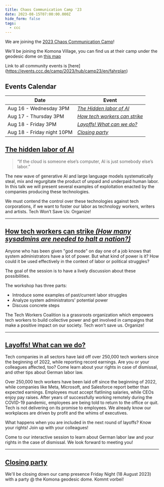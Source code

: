 ```yaml
---
title: Chaos Communication Camp '23
date: 2023-08-15T07:00:00.000Z
hide_form: false
tags:
  - ccc
---
```


We are joining the [2023 Chaos Communication Camp](https://events.ccc.de/2023/04/21/camp2023/#eng-camp2023-intro)! 

We'll be joining the Komona Village, you can find us at their camp under the geodesic dome on [this map](https://map.events.ccc.de/camp/2023/map/#19.77/53.0313611/13.308618)

Link to all community events is [here] (https://events.ccc.de/camp/2023/hub/camp23/en/fahrplan)

## Events Calendar

| Date | Event |
|------|-------|
|Aug 16 - Wednesday 3PM|*[The Hidden labor of AI](#hidden-ai-labor)*|
|Aug 17 - Thursday 3PM|*[How tech workers can strike](#tech-strike)*|
|Aug 18 - Friday 3PM|*[Layoffs! What can we do?](#layoffs)*|
|Aug 18 - Friday night 10PM|*[Closing party](#party)*|


## <a href="#hidden-ai-labor" id="hidden-ai-labor"> The hidden labor of AI </a>


> “If the cloud is someone else’s computer, AI is just somebody else’s labor.”

The new wave of generative AI and large language models systematically steal, mix and regurgitate the product of unpaid and underpaid human labor. In this talk we will present several examples of exploitation enacted by the companies producing these technologies. 

We must contend the control over these technologies against tech corporations, if we want to foster our labor as technology workers, writers and artists. Tech Won’t Save Us: Organize!


---


## <a href="#tech-strike" id="tech-strike"> How tech workers can strike _(How many sysadmins are needed to halt a nation?)_ </a>



Anyone who has been given "god mode" on day one of a job knows that system administrators have a lot of power. But what kind of power is it? How could it be used effectively in the context of labor or political struggles?

The goal of the session is to have a lively discussion about these possibilities. 

The workshop has three parts:
- Introduce some examples of past/current labor struggles
- Analyze system administrators' potential power
- Discuss concrete steps

The Tech Workers Coalition is a grassroots organization which empowers tech workers to build collective power and get involved in campaigns that make a positive impact on our society. Tech won’t save us. Organize!

---


## <a href="#layoffs" id="layoffs"> Layoffs! What can we do? </a>



Tech companies in all sectors have laid off over 250,000 tech workers since the beginning of 2022, while reporting record earnings. Are you or your colleagues affected, too? Come learn about your rights in case of dismissal, and other tips about German labor law. 

Over 250,000 tech workers have been laid off since the beginning of 2022, while companies like Meta, Microsoft, and Salesforce report better than expected earnings. Employees must accept flatlining salaries, while CEOs enjoy pay raises. After years of successfully working remotely during the COVID-19 pandemic, employees are being told to return to the office or quit. Tech is not delivering on its promise to employees. We already know our workplaces are driven by profit and the whims of executives. 

What happens when you are included in the next round of layoffs? Know your rights! Join up with your colleagues!

Come to our interactive session to learn about German labor law and your rights in the case of dismissal. We look forward to meeting you!

---


## <a href="#party" id="party">Closing party</a>

We'll be closing down our camp presence Friday Night (18 August 2023) with a party @ the Komona geodesic dome. Kommt vorbei!